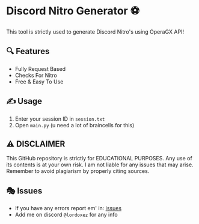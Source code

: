 # Discord Nitro Generator ⚽
This tool is strictly used to generate Discord Nitro's using OperaGX API!

## 🔍 Features
- Fully Request Based
- Checks For Nitro
- Free & Easy To Use

## ✍️ Usage
1. Enter your session ID in `session.txt`
2. Open `main.py` (u need a lot of braincells for this)

## ⚠️ DISCLAIMER
This GitHub repository is strictly for EDUCATIONAL PURPOSES. Any use of its contents is at your own risk. I am not liable for any issues that may arise. Remember to avoid plagiarism by properly citing sources.
 
## 🎭 Issues

- If you have any errors report em' in: [issues](https://github.com/Lordoxez/opera-gx-nitro/issues/new)
- Add me on discord `@lordoxez` for any info
